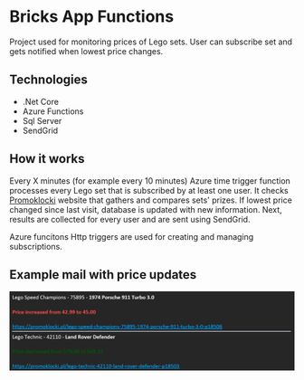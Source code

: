 # Bricks App Functions

Project used for monitoring prices of Lego sets. User can subscribe set and gets notified when lowest price changes.

## Technologies
* .Net Core
* Azure Functions
* Sql Server
* SendGrid

## How it works

Every X minutes (for example every 10 minutes) Azure time trigger function processes every Lego set that is subscribed by at least one user. It checks [Promoklocki](https://promoklocki.pl/) website that gathers and compares sets' prizes. If lowest price changed since last visit, database is updated with new information. Next, results are collected for every user and are sent using SendGrid.

Azure funcitons Http triggers are used for creating and managing subscriptions.

## Example mail with price updates

![mail example](https://github.com/piotr147/BricksAppFunction/blob/master/Images/mail.png)
